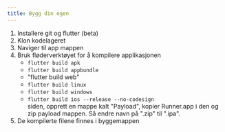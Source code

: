 ```yaml
---
title: Bygg din egen
---
```


1. Installere git og flutter (beta)
2. Klon kodelageret
3. Naviger til app mappen
4. Bruk fløderverktøyet for å kompilere applikasjonen
   - `flutter build apk`
   - `flutter build appbundle`
   - "flutter build web"
   - `flutter build linux`
   - `flutter build windows`
   - `flutter build ios --release --no-codesign`\
     siden, opprett en mappe kalt "Payload", kopier Runner.app i den og zip payload mappen. Så endre navn på ".zip" til ".ipa".
5. De kompilerte filene finnes i byggemappen
